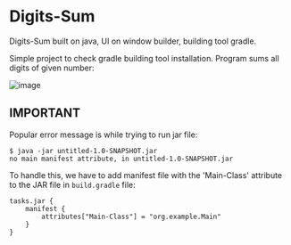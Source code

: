 # Digits-Sum
Digits-Sum built on java, UI on window builder, building tool gradle.

Simple project to check gradle building tool installation. Program sums all digits of given number:

![image](https://user-images.githubusercontent.com/24220136/226554269-d267bc23-c826-42fc-96be-bc93000a4036.png)

## IMPORTANT 

Popular error message is while trying to run jar file:

```
$ java -jar untitled-1.0-SNAPSHOT.jar
no main manifest attribute, in untitled-1.0-SNAPSHOT.jar
```

To handle this, we have to add manifest file with the 'Main-Class' attribute to the JAR file in `build.gradle` file:

```
tasks.jar {
    manifest {
        attributes["Main-Class"] = "org.example.Main"
    }
}

```
